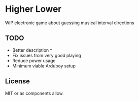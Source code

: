 # Higher Lower

WiP electronic game about guessing musical interval directions

## TODO

- Better description ^
- Fix issues from very good playing
- Reduce power usage
- Minimum viable Arduboy setup

## License

MIT or as components allow.
